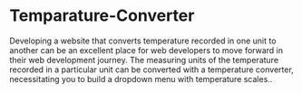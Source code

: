 # Temparature-Converter
Developing a website that converts temperature recorded in one unit to
another can be an excellent place for web developers to move forward in their web development journey. The measuring units of the temperature recorded in
a particular unit can be converted with a temperature converter, necessitating
you to build a dropdown menu with temperature scales..
